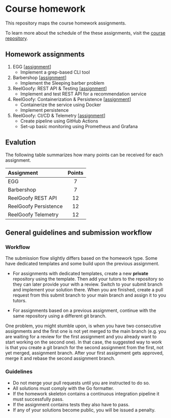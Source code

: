 # Course homework

This repository maps the course homework assignments.

To learn more about the schedule of the these assignments, visit the [course repository](https://github.com/course-go/course).

## Homework assignments

1. EGG [[assignment](https://github.com/course-go/egg)]
    - Implement a grep-based CLI tool
2. Barbershop [[assignment](https://github.com/course-go/barbershop)]
    - Implement the Sleeping barber problem
3. ReelGoofy: REST API & Testing [[assignment](https://github.com/course-go/reelgoofy)]
    - Implement and test REST API for a recommendation service
4. ReelGoofy: Containerization & Persistence [[assignment](https://github.com/course-go/homework/blob/master/04-reelgoofy-persistence/README.md)]
    - Containerize the service using Docker
    - Implement persistence
5. ReelGoofy: CI/CD & Telemetry [[assignment](https://github.com/course-go/homework/blob/master/05-reelgoofy-observability/README.md)]
    - Create pipeline using GitHub Actions
    - Set-up basic monitoring using Prometheus and Grafana

## Evalution

The following table summarizes how many points can be received
for each assignment.

| Assignment            | Points |
| :---------------------| :----: |
| EGG                   | 7      |
| Barbershop            | 7      |
| ReelGoofy REST API    | 12     |
| ReelGoofy Persistence | 12     |
| ReelGoofy Telemetry   | 12     |

## General guidelines and submission workflow

### Workflow

The submission flow slightly differs based on the homework type.
Some have dedicated templates and some build upon the previous assignment.

- For assignments with dedicated templates, create a new **private** repository
using the template. Then add your tutors to the repository so they can later
provide your with a review. Switch to your submit branch and implement your solution
there. When you are finished, create a pull request from this submit branch to your
main branch and assign it to you tutors.

- For assignments based on a previous assignment, continue with the same repository
using a different git branch.

One problem, you might stumble upon, is when you have two consecutive assignments
and the first one is not yet merged to the main branch (e.g. you are waiting
for a review for the first assignment and you already want to start
working on the second one). In that case, the suggested way to work is that
you create a git branch for the second assignment from the
first, not yet merged, assignment branch. After your first assignment
gets approved, merge it and rebase the second assignment branch.

### Guidelines

- Do not merge your pull requests until you are instructed to do so.
- All solutions must comply with the Go formatter.
- If the homework skeleton contains a continuous integration pipeline it
must successfully pass.
- If the assignment contains tests they also have to pass.
- If any of your solutions become public, you will be issued a penalty.
